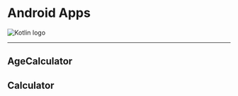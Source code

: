 <h1>Android Apps</h1>
<img src="https://miro.medium.com/max/1100/1*YQgmKR1B9Pf58frRdGqMyA.jpeg" alt="Kotlin logo">
<hr>
<h2>AgeCalculator</h2>
<h3></h3>
<h2>Calculator</h2>
<h3></h3>
